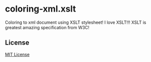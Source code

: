 # coloring-xml.xslt

Coloring to xml document using XSLT stylesheet! I love XSLT!!! XSLT is greatest amazing specification from W3C!

## License

[MIT License](LICENSE)
